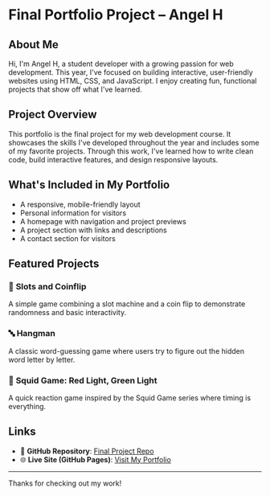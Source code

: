 # Final Portfolio Project – Angel H

## About Me

Hi, I'm Angel H, a student developer with a growing passion for web development. This year, I've focused on building interactive, user-friendly websites using HTML, CSS, and JavaScript. I enjoy creating fun, functional projects that show off what I've learned.

## Project Overview

This portfolio is the final project for my web development course. It showcases the skills I've developed throughout the year and includes some of my favorite projects. Through this work, I've learned how to write clean code, build interactive features, and design responsive layouts.

## What's Included in My Portfolio

- A responsive, mobile-friendly layout
- Personal information for visitors
- A homepage with navigation and project previews
- A project section with links and descriptions
- A contact section for visitors

## Featured Projects

### 🎰 **Slots and Coinflip**  
A simple game combining a slot machine and a coin flip to demonstrate randomness and basic interactivity.

### 🔤 **Hangman**  
A classic word-guessing game where users try to figure out the hidden word letter by letter.

### 🦑 **Squid Game: Red Light, Green Light**  
A quick reaction game inspired by the Squid Game series where timing is everything.

## Links

- 🔗 **GitHub Repository**: [Final Project Repo](https://github.com/fortniteblaster75/Final-Project/tree/main)  
- 🌐 **Live Site (GitHub Pages)**: [Visit My Portfolio](https://fortniteblaster75.github.io/Final-Project/#home)

---

Thanks for checking out my work!
